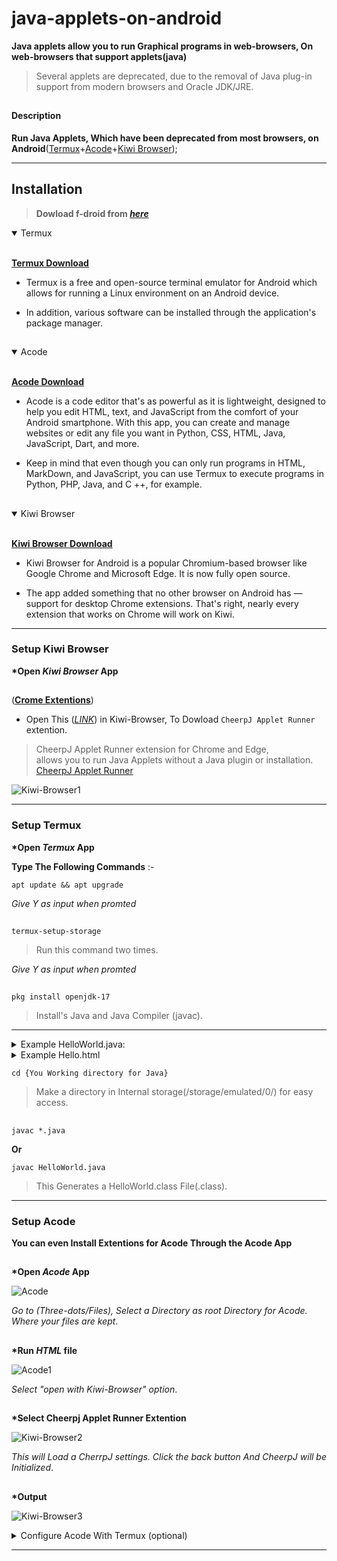 # java-applets-on-android
__Java applets allow you to run Graphical programs in web-browsers, 
On web-browsers that support applets(java)__ 

> Several applets are deprecated, due to the removal of Java plug-in support
> from modern browsers and Oracle JDK/JRE.
##
#### Description
__Run Java Applets, Which have been deprecated from most browsers, on Android__([Termux](https://termux.dev/en/)+[Acode](https://acode.foxdebug.com/)+[Kiwi Browser](https://kiwibrowser.com/)); 

***
## Installation
> __Dowload f-droid from [*here*](https://f-droid.org/F-Droid.apk)__
>
<details open>
<summary>Termux</summary></br>

 [__Termux Download__](https://f-droid.org/repo/com.termux_118.apk)
- Termux is a free and open-source terminal emulator 
for Android which allows for running a Linux 
environment on an Android device.

- In addition, various software can be installed 
through the application's package manager.
</details>

##
<details open>
<summary>Acode</summary></br>

 [__Acode Download__](https://f-droid.org/repo/com.foxdebug.acode_272.apk)
- Acode is a code editor that's as powerful as 
it is lightweight, designed to help you edit HTML, text, and JavaScript 
from the comfort of your Android smartphone. 
With this app, you can create and manage websites 
or edit any file you want in Python, CSS, HTML, Java, JavaScript, Dart, and more.

- Keep in mind that even though you can only run 
programs in HTML, MarkDown, and JavaScript, 
you can use Termux to execute programs in 
Python, PHP, Java, and C ++, for example.
</details>

##
<details open>
<summary>Kiwi Browser</summary></br>

 [__Kiwi Browser Download__](https://play.google.com/store/apps/details?id=com.kiwibrowser.browser)
- Kiwi Browser for Android is a popular Chromium-based 
browser like Google Chrome and Microsoft Edge.
 It is now fully open source.

- The app added something that no other 
browser on Android has — support for desktop 
Chrome extensions. That's right, nearly 
every extension that works on Chrome will 
work on Kiwi.
</details>

***
### Setup Kiwi Browser

__*Open *Kiwi Browser* App__
##
([__Crome Extentions__](https://chrome.google.com/webstore/category/extensions))

- Open This ([*LINK*](https://chrome.google.com/webstore/detail/cheerpj-applet-runner/bbmolahhldcbngedljfadjlognfaaein/related)) in Kiwi-Browser,
To Dowload `CheerpJ Applet Runner` extention.
> CheerpJ Applet Runner extension for Chrome and Edge, \
allows you to run Java Applets without a Java 
plugin or installation. \
[CheerpJ Applet Runner](https://chrome-stats.com/d/bbmolahhldcbngedljfadjlognfaaein/download)

![Kiwi-Browser1](assests/com.kiwibrowser.browser1.jpg)
***
### Setup Termux

__*Open *Termux* App__

__Type The Following Commands__ :-

`apt update && apt upgrade`

_Give Y as input when promted_
##
`termux-setup-storage`
> Run this command two times.

_Give Y as input when promted_
##
`pkg install openjdk-17`
> Install's Java and Java Compiler (javac).

***
<details>
<summary>Example HelloWorld.java:</summary></br>
 
``` java
 import java.applet.*;
 import java.awt.Graphics;

 public class HelloWorld extends Applet{
   public void paint(Graphics g){
     g.drawString("Hello, World !", 50, 50);
   }
 }   
```

</details>

<details>
<summary>Example Hello.html</summary></br>{

``` html
<html>
<head>
<title> A Simple Program </title>
</head>
<body>

<p>This is the output of Java Applet: </p>

<applet CODE="HelloWorld.class" WIDTH=500 HEIGHT=500>
</applet>
</body> 
</html>
```
}
</details>

`cd {You Working directory for Java}`
> Make a directory in Internal storage(/storage/emulated/0/) for easy access.
##
`javac *.java`

**Or**

`javac HelloWorld.java`
> This Generates a HelloWorld.class File(.class).

***

### Setup Acode
**You can even Install Extentions for Acode Through the Acode App**
##
__*Open *Acode* App__

![Acode](assests/com.foxdebug.acode.jpg)

_Go to (Three-dots/Files), Select a Directory as root Directory for Acode.
Where your files are kept_.
##
__*Run *HTML* file__

![Acode1](assests/com.foxdebug.acode1.jpg)

_Select "open with Kiwi-Browser" option_.
##
__*Select Cheerpj Applet Runner Extention__

![Kiwi-Browser2](assests/com.kiwibrowser.browser2.jpg)

_This will Load a CherrpJ settings. 
Click the back button And CheerpJ will be Initialized_.
##
__*Output__

![Kiwi-Browser3](assests/com.kiwibrowser.browser3.jpg)
</br>
<details>
<summary>Configure Acode With Termux (optional)</summary></br>

__*Open Acode__

![Acode2](assests/com.foxdebug.acode2.jpg)

_Install The AcodeX plugin_.
##
__*Open Termux__

__Paste The following Commands__:

`pkg install curl`

`curl -sL https://raw.githubusercontent.com/bajrangCoder/acode-plugin-acodex/main/installServer.sh | bash`

_This will setup and install AcodeX_. 

__If Installed Succesfully__:

  `AcodeX`
>  _This will lauch connection from Termux_
##

__*Open Acode__

![Acode3](assests/com.foxdebug.acode3.jpg)

__*Output__

___You'r termux terminal will be launched from Acode.. \
You can give commands directly from here..___
</details>

***
